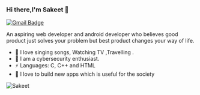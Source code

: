 ### Hi there,I'm Sakeet 👋

[![Gmail Badge](https://img.shields.io/badge/-kopparapu.sakeet@gmail.com-c14438?style=flat-square&logo=Gmail&logoColor=white&link=mailto:kopparapu.sakeet@gmail.com)](mailto:kopparapu.sakeet@gmail.com)

 

An aspiring web developer and android developer who believes good product just solves your problem but best product changes your way of life.

 
- 🌱 I  love singing songs, Watching TV ,Travelling .
- 🌱 I am a cybersecurity enthusiast.
- ⚡ Languages: C, C++ and HTML
- 🌱 I love to build new apps which is useful for the society

 

<p align="left"><img src="https://github-readme-stats.vercel.app/api?username=Sakeet&show_icons=true" alt="Sakeet" /></p>

 


